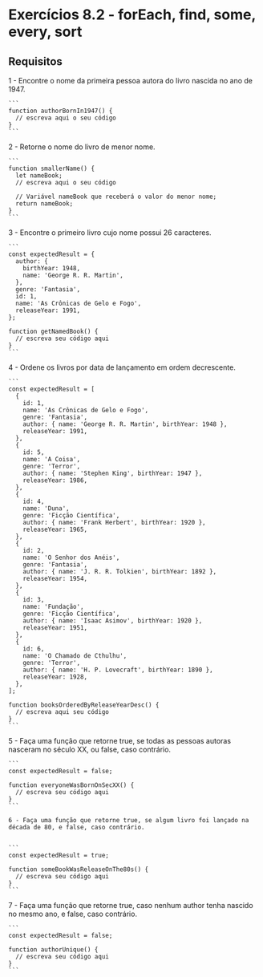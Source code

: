 # Exercícios 8.2 - forEach, find, some, every, sort

## Requisitos

1 - Encontre o nome da primeira pessoa autora do livro nascida no ano de 1947.

    ```
    function authorBornIn1947() {
      // escreva aqui o seu código
    }
    ```

2 - Retorne o nome do livro de menor nome.

    ```
    function smallerName() {
      let nameBook;
      // escreva aqui o seu código

      // Variável nameBook que receberá o valor do menor nome;
      return nameBook;
    }
    ```

3 - Encontre o primeiro livro cujo nome possui 26 caracteres.

    ```
    const expectedResult = {
      author: {
        birthYear: 1948,
        name: 'George R. R. Martin',
      },
      genre: 'Fantasia',
      id: 1,
      name: 'As Crônicas de Gelo e Fogo',
      releaseYear: 1991,
    };

    function getNamedBook() {
      // escreva seu código aqui
    }
    ```

4 - Ordene os livros por data de lançamento em ordem decrescente.

    ```
    const expectedResult = [
      {
        id: 1,
        name: 'As Crônicas de Gelo e Fogo',
        genre: 'Fantasia',
        author: { name: 'George R. R. Martin', birthYear: 1948 },
        releaseYear: 1991,
      },
      {
        id: 5,
        name: 'A Coisa',
        genre: 'Terror',
        author: { name: 'Stephen King', birthYear: 1947 },
        releaseYear: 1986,
      },
      {
        id: 4,
        name: 'Duna',
        genre: 'Ficção Científica',
        author: { name: 'Frank Herbert', birthYear: 1920 },
        releaseYear: 1965,
      },
      {
        id: 2,
        name: 'O Senhor dos Anéis',
        genre: 'Fantasia',
        author: { name: 'J. R. R. Tolkien', birthYear: 1892 },
        releaseYear: 1954,
      },
      {
        id: 3,
        name: 'Fundação',
        genre: 'Ficção Científica',
        author: { name: 'Isaac Asimov', birthYear: 1920 },
        releaseYear: 1951,
      },
      {
        id: 6,
        name: 'O Chamado de Cthulhu',
        genre: 'Terror',
        author: { name: 'H. P. Lovecraft', birthYear: 1890 },
        releaseYear: 1928,
      },
    ];

    function booksOrderedByReleaseYearDesc() {
      // escreva aqui seu código
    }
    ```

5 - Faça uma função que retorne true, se todas as pessoas autoras nasceram no século XX, ou false, caso contrário.

    ```
    const expectedResult = false;

    function everyoneWasBornOnSecXX() {
      // escreva seu código aqui
    }
    ```

    6 - Faça uma função que retorne true, se algum livro foi lançado na década de 80, e false, caso contrário.


    ```
    const expectedResult = true;

    function someBookWasReleaseOnThe80s() {
      // escreva seu código aqui
    }
    ```

7 - Faça uma função que retorne true, caso nenhum author tenha nascido no mesmo ano, e false, caso contrário.

    ```
    const expectedResult = false;

    function authorUnique() {
      // escreva seu código aqui
    }
    ```
